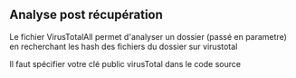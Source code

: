 ## Analyse post récupération

Le fichier VirusTotalAll permet d'analyser un dossier (passé en parametre) en recherchant les hash des fichiers du dossier sur virustotal

Il faut spécifier votre clé public virusTotal dans le code source

